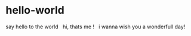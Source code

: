# hello-world
say hello to the world	&nbsp;
hi, thats me !	&nbsp;
i wanna wish you a wonderfull day!
